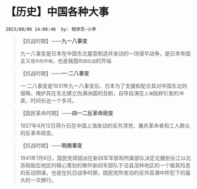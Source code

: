 # 【历史】中国各种大事
`2023/08/06 14:06:48  by: 程序员·小李`

> 【抗战时期】——**九一八事变** 
>
>九一八事变是日本在中国东北蓄意制造并发动的一场侵华战争，是日本帝国主义`侵华的开端`，也是我国`局部抗战`的开端

> 【抗战时期】——**一·二八事变** 
>
> 一·二八事变是1931年九一八事变后，日本为了支援和配合其对中国东北的侵略、掩护其在东北建立伪满洲国的丑剧，自导自演在`上海`挑衅引发的冲突，时间长达一个多月。

> 【国民革命时期】——**四一二反革命政变** 
>
>1927年4月12日蒋介石在中国上海发动的反共清党、屠杀革命者和工人群众的反革命政变。

> 【抗战时期】——**皖南事变** 
>
>1941年1月6日，国民党顽固派在新四军军部和所属部队决定北撤到长江以北苏皖敌后地区时精心策划的聚歼新四军部队于泾县茂林地区的一个极其险恶的反动阴谋，也是在抗日战争时期，国民党所发动的反共高潮中所犯下的最大的一次罪行。